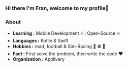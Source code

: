### Hi there I'm Fran, welcome to my profile👋

### About

-  **Learning :** Mobile Development :zap: | Open-Source :fire:	
-  **Languages :** Kotlin & Swift
-  **Hobbies :** read, football & Sim-Racing :book: :soccer: 🚗 
-  **Fact :** First solve the problem, then write the code :heart: 
-  **Organization :** Applivery
